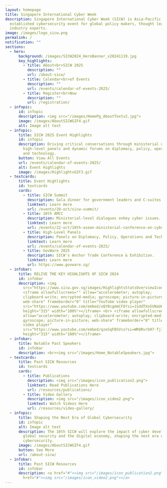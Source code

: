 ```yaml
---
layout: homepage
title: Singapore International Cyber Week
description: Singapore International Cyber Week (SICW) is Asia-Pacific’s most
  established cybersecurity event for global policy makers, thought leaders and
  industry experts.
image: /images/logo_sicw.png
permalink: /
notification: ""
sections:
  - hero:
      background: /images/SICW2024_HeroBanner_v20241119.jpg
      key_highlights:
        - title: About<br>SICW 2025
          description: ""
          url: /about-sicw/
        - title: Calendar<br>of Events
          description: ""
          url: /events/calendar-of-events-2025/
        - title: Register<br>Now
          description: ""
          url: /registration/
  - infopic:
      id: infopic
      description: <img src="/images/HomePg_AboutTextv2.jpg">
      image: /images/AboutSICWGIF4.gif
      alt: Image alt text
  - infopic:
      title: SICW 2025 Event Highlights
      id: infopic
      description: Driving critical conversations through ministerial dialogues,
        high-level panels and dynamic forums on diplomacy, policy, operations
        and technology.
      button: View All Events
      url: /events/calendar-of-events-2025/
      alt: Event Highlights
      image: /images/HighlightsGIF3.gif
  - textcards:
      title: Event Highlights
      id: textcards
      cards:
        - title: SICW Summit
          description: Gala dinner for government leaders and C-suites.
          linktext: Learn more
          url: /events/20-oct/sicw-summit/
        - title: 10th AMCC
          description: Ministerial-level dialogues onkey cyber issues.
          linktext: Learn more
          url: /events/22-oct/10th-asean-ministerial-conference-on-cybersecurity-amcc/
        - title: High-Level Panels
          description: Panels on Diplomacy, Policy, Operations and Tech.
          linktext: Learn more
          url: /events/calendar-of-events-2025/
        - title: GovWare 2025
          description: SICW's Anchor Trade Conference & Exhibition.
          linktext: Learn more
          url: https://www.govware.sg/
  - infobar:
      title: RELIVE THE KEY HIGHLIGHTS OF SICW 2024
      id: infobar
      description: <img
        src="https://www.sicw.gov.sg/images/HighlightsStatsOverviewIcons.png"><br>
        <iframe allowfullscreen="" allow="accelerometer; autoplay;
        clipboard-write; encrypted-media; gyroscope; picture-in-picture;
        web-share" frameborder="0" title="YouTube video player"
        src="https://www.youtube.com/embed/uQY8cgmmCF8?si=1SddTXoSVNaU6Y2E"
        height="315" width="100%"></iframe> <br> <iframe allowfullscreen=""
        allow="accelerometer; autoplay; clipboard-write; encrypted-media;
        gyroscope; picture-in-picture; web-share" frameborder="0" title="YouTube
        video player"
        src="https://www.youtube.com/embed/qzeSqFBSVco?si=WR8Rvrb97-TjIJCI"
        height="315" width="100%"></iframe>
  - infobar:
      title: Notable Past Speakers
      id: infobar
      description: <br><img src="/images/Home_NotableSpeakers.jpg">
  - textcards:
      title: Past SICW Resources
      id: textcards
      cards:
        - title: Publications
          description: <img src="/images/icon_publication2.png">
          linktext: Read Publications Here
          url: /resources/publications/
        - title: Video Gallery
          description: <img src="/images/icon_video2.png">
          linktext: Watch Videos Here
          url: /resources/video-gallery/
  - infopic:
      title: Shaping the Next Era of Global Cybersecurity
      id: infopic
      alt: Image alt text
      description: The 10th SICW will explore the impact of cyber developments on
        global security and the digital economy, shaping the next era of global
        cybersecurity.
      image: /images/AboutSICWGIF4.gif
      button: See More
      url: /about-sicw/
  - infobar:
      title: Past SICW Resources
      id: infobar
      description: <a href="#"><img src="/images/icon_publication2.png"></a><a
        href="#"><img src="/images/icon_video2.png"></a>
---
```

